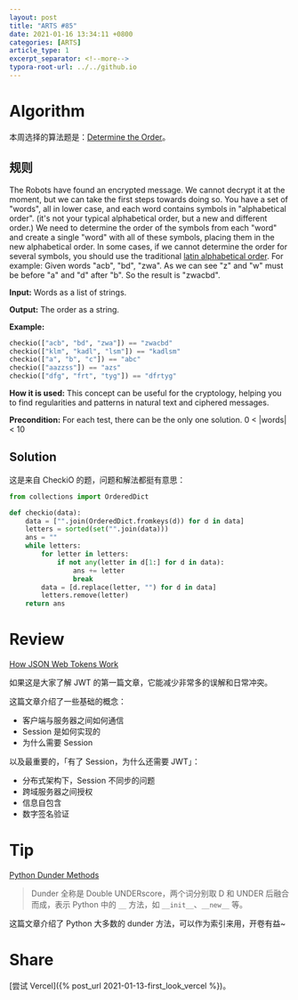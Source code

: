 ```yaml
---
layout: post
title: "ARTS #85"
date: 2021-01-16 13:34:11 +0800
categories: [ARTS]
article_type: 1
excerpt_separator: <!--more-->
typora-root-url: ../../github.io
---
```



# Algorithm

本周选择的算法题是：[Determine the Order](https://py.checkio.org/en/mission/determine-the-order/)。

<!--more-->

## 规则

The Robots have found an encrypted message. We cannot decrypt it at the moment, but we can take the first steps towards doing so. You have a set of "words", all in lower case, and each word contains symbols in "alphabetical order". (it's not your typical alphabetical order, but a new and different order.) We need to determine the order of the symbols from each "word" and create a single "word" with all of these symbols, placing them in the new alphabetical order. In some cases, if we cannot determine the order for several symbols, you should use the traditional [latin alphabetical order](http://en.wikipedia.org/wiki/Classical_Latin_alphabet#Classical_Latin_alphabet). For example: Given words "acb", "bd", "zwa". As we can see "z" and "w" must be before "a" and "d" after "b". So the result is "zwacbd".

**Input:** Words as a list of strings.

**Output:** The order as a string.

**Example:**

```python
checkio(["acb", "bd", "zwa"]) == "zwacbd"
checkio(["klm", "kadl", "lsm"]) == "kadlsm"
checkio(["a", "b", "c"]) == "abc"
checkio(["aazzss"]) == "azs"
checkio(["dfg", "frt", "tyg"]) == "dfrtyg"
```

**How it is used:** This concept can be useful for the cryptology, helping you to find regularities and patterns in natural text and ciphered messages.

**Precondition:** For each test, there can be the only one solution.
0 < |words| < 10

## Solution

这是来自 CheckiO 的题，问题和解法都挺有意思：

```python
from collections import OrderedDict

def checkio(data):
    data = ["".join(OrderedDict.fromkeys(d)) for d in data]
    letters = sorted(set("".join(data)))
    ans = ""
    while letters:
        for letter in letters:
            if not any(letter in d[1:] for d in data):
                ans += letter
                break
        data = [d.replace(letter, "") for d in data]
        letters.remove(letter)
    return ans
```


# Review

[How JSON Web Tokens Work](https://medium.com/swlh/how-json-web-tokens-work-211ce7b705f7)

如果这是大家了解 JWT 的第一篇文章，它能减少非常多的误解和日常冲突。

这篇文章介绍了一些基础的概念：

- 客户端与服务器之间如何通信
- Session 是如何实现的
- 为什么需要 Session

以及最重要的，「有了 Session，为什么还需要 JWT」：

- 分布式架构下，Session 不同步的问题
- 跨域服务器之间授权
- 信息自包含
- 数字签名验证

# Tip

[Python Dunder Methods](https://levelup.gitconnected.com/python-dunder-methods-ea98ceabad15)

> Dunder 全称是 Double UNDERscore，两个词分别取 D 和 UNDER 后融合而成，表示 Python 中的 `__` 方法，如 `__init__`、`__new__` 等。

这篇文章介绍了 Python 大多数的 dunder 方法，可以作为索引来用，开卷有益~

# Share

[尝试 Vercel]({% post_url 2021-01-13-first_look_vercel %})。

